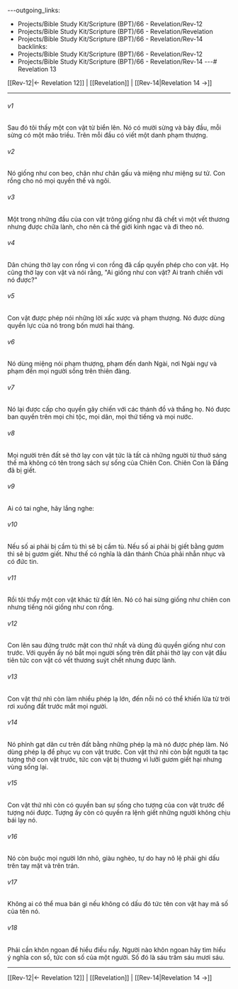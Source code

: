 ---outgoing_links:
  - Projects/Bible Study Kit/Scripture (BPT)/66 - Revelation/Rev-12
  - Projects/Bible Study Kit/Scripture (BPT)/66 - Revelation/Revelation
  - Projects/Bible Study Kit/Scripture (BPT)/66 - Revelation/Rev-14
backlinks:
  - Projects/Bible Study Kit/Scripture (BPT)/66 - Revelation/Rev-12
  - Projects/Bible Study Kit/Scripture (BPT)/66 - Revelation/Rev-14
---# Revelation 13

[[Rev-12|← Revelation 12]] | [[Revelation]] | [[Rev-14|Revelation 14 →]]
***



###### v1 
Sau đó tôi thấy một con vật từ biển lên. Nó có mười sừng và bảy đầu, mỗi sừng có một mão triều. Trên mỗi đầu có viết một danh phạm thượng. 

###### v2 
Nó giống như con beo, chân như chân gấu và miệng như miệng sư tử. Con rồng cho nó mọi quyền thế và ngôi. 

###### v3 
Một trong những đầu của con vật trông giống như đã chết vì một vết thương nhưng được chữa lành, cho nên cả thế giới kinh ngạc và đi theo nó. 

###### v4 
Dân chúng thờ lạy con rồng vì con rồng đã cấp quyền phép cho con vật. Họ cũng thờ lạy con vật và nói rằng, "Ai giống như con vật? Ai tranh chiến với nó được?" 

###### v5 
Con vật được phép nói những lời xấc xược và phạm thượng. Nó được dùng quyền lực của nó trong bốn mươi hai tháng. 

###### v6 
Nó dùng miệng nói phạm thượng, phạm đến danh Ngài, nơi Ngài ngự và phạm đến mọi người sống trên thiên đàng. 

###### v7 
Nó lại được cấp cho quyền gây chiến với các thánh đồ và thắng họ. Nó được ban quyền trên mọi chi tộc, mọi dân, mọi thứ tiếng và mọi nước. 

###### v8 
Mọi người trên đất sẽ thờ lạy con vật tức là tất cả những người từ thuở sáng thế mà không có tên trong sách sự sống của Chiên Con. Chiên Con là Đấng đã bị giết. 

###### v9 
Ai có tai nghe, hãy lắng nghe: 

###### v10 
Nếu số ai phải bị cầm tù thì sẽ bị cầm tù. Nếu số ai phải bị giết bằng gươm thì sẽ bị gươm giết. Như thế có nghĩa là dân thánh Chúa phải nhẫn nhục và có đức tin. 

###### v11 
Rồi tôi thấy một con vật khác từ đất lên. Nó có hai sừng giống như chiên con nhưng tiếng nói giống như con rồng. 

###### v12 
Con lên sau đứng trước mặt con thứ nhất và dùng đủ quyền giống như con trước. Với quyền ấy nó bắt mọi người sống trên đất phải thờ lạy con vật đầu tiên tức con vật có vết thương suýt chết nhưng được lành. 

###### v13 
Con vật thứ nhì còn làm nhiều phép lạ lớn, đến nỗi nó có thể khiến lửa từ trời rơi xuống đất trước mắt mọi người. 

###### v14 
Nó phỉnh gạt dân cư trên đất bằng những phép lạ mà nó được phép làm. Nó dùng phép lạ để phục vụ con vật trước. Con vật thứ nhì còn bắt người ta tạc tượng thờ con vật trước, tức con vật bị thương vì lưỡi gươm giết hại nhưng vùng sống lại. 

###### v15 
Con vật thứ nhì còn có quyền ban sự sống cho tượng của con vật trước để tượng nói được. Tượng ấy còn có quyền ra lệnh giết những người không chịu bái lạy nó. 

###### v16 
Nó còn buộc mọi người lớn nhỏ, giàu nghèo, tự do hay nô lệ phải ghi dấu trên tay mặt và trên trán. 

###### v17 
Không ai có thể mua bán gì nếu không có dấu đó tức tên con vật hay mã số của tên nó. 

###### v18 
Phải cần khôn ngoan để hiểu điều nầy. Người nào khôn ngoan hãy tìm hiểu ý nghĩa con số, tức con số của một người. Số đó là sáu trăm sáu mươi sáu.

***
[[Rev-12|← Revelation 12]] | [[Revelation]] | [[Rev-14|Revelation 14 →]]
